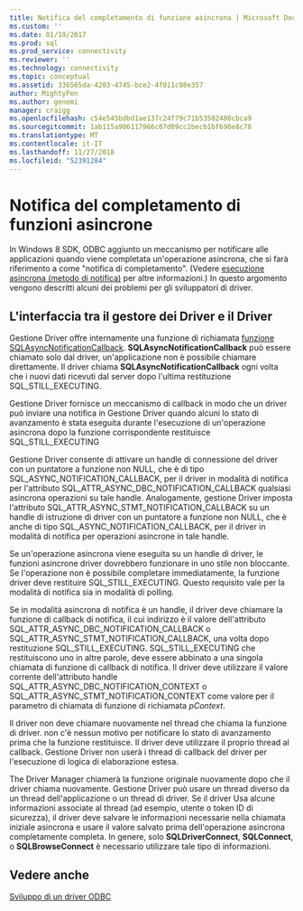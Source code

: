 ```yaml
---
title: Notifica del completamento di funzione asincrona | Microsoft Docs
ms.custom: ''
ms.date: 01/19/2017
ms.prod: sql
ms.prod_service: connectivity
ms.reviewer: ''
ms.technology: connectivity
ms.topic: conceptual
ms.assetid: 336565da-4203-4745-bce2-4f011c08e357
author: MightyPen
ms.author: genemi
manager: craigg
ms.openlocfilehash: c54e545bdbd1ae137c24f79c71b53502480cbca9
ms.sourcegitcommit: 1ab115a906117966c07d89cc2becb1bf690e8c78
ms.translationtype: MT
ms.contentlocale: it-IT
ms.lasthandoff: 11/27/2018
ms.locfileid: "52391284"
---
```

# <a name="notification-of-asynchronous-function-completion"></a>Notifica del completamento di funzioni asincrone
In Windows 8 SDK, ODBC aggiunto un meccanismo per notificare alle applicazioni quando viene completata un'operazione asincrona, che si farà riferimento a come "notifica di completamento". (Vedere [esecuzione asincrona (metodo di notifica)](../../../odbc/reference/develop-app/asynchronous-execution-notification-method.md) per altre informazioni.) In questo argomento vengono descritti alcuni dei problemi per gli sviluppatori di driver.  
  
## <a name="the-interface-between-the-driver-manager-and-driver"></a>L'interfaccia tra il gestore dei Driver e il Driver  
 Gestione Driver offre internamente una funzione di richiamata [funzione SQLAsyncNotificationCallback](../../../odbc/reference/develop-driver/sqlasyncnotificationcallback-function.md). **SQLAsyncNotificationCallback** può essere chiamato solo dal driver, un'applicazione non è possibile chiamare direttamente. Il driver chiama **SQLAsyncNotificationCallback** ogni volta che i nuovi dati ricevuti dal server dopo l'ultima restituzione SQL_STILL_EXECUTING.  
  
 Gestione Driver fornisce un meccanismo di callback in modo che un driver può inviare una notifica in Gestione Driver quando alcuni lo stato di avanzamento è stata eseguita durante l'esecuzione di un'operazione asincrona dopo la funzione corrispondente restituisce SQL_STILL_EXECUTING  
  
 Gestione Driver consente di attivare un handle di connessione del driver con un puntatore a funzione non NULL, che è di tipo SQL_ASYNC_NOTIFICATION_CALLBACK, per il driver in modalità di notifica per l'attributo SQL_ATTR_ASYNC_DBC_NOTIFICATION_CALLBACK qualsiasi asincrona operazioni su tale handle. Analogamente, gestione Driver imposta l'attributo SQL_ATTR_ASYNC_STMT_NOTIFICATION_CALLBACK su un handle di istruzione di driver con un puntatore a funzione non NULL, che è anche di tipo SQL_ASYNC_NOTIFICATION_CALLBACK, per il driver in modalità di notifica per operazioni asincrone in tale handle.  
  
 Se un'operazione asincrona viene eseguita su un handle di driver, le funzioni asincrone driver dovrebbero funzionare in uno stile non bloccante. Se l'operazione non è possibile completare immediatamente, la funzione driver deve restituire SQL_STILL_EXECUTING. Questo requisito vale per la modalità di notifica sia in modalità di polling.  
  
 Se in modalità asincrona di notifica è un handle, il driver deve chiamare la funzione di callback di notifica, il cui indirizzo è il valore dell'attributo SQL_ATTR_ASYNC_DBC_NOTIFICATION_CALLBACK o SQL_ATTR_ASYNC_STMT_NOTIFICATION_CALLBACK, una volta dopo restituzione SQL_STILL_EXECUTING. SQL_STILL_EXECUTING che restituiscono uno in altre parole, deve essere abbinato a una singola chiamata di funzione di callback di notifica. Il driver deve utilizzare il valore corrente dell'attributo handle SQL_ATTR_ASYNC_DBC_NOTIFICATION_CONTEXT o SQL_ATTR_ASYNC_STMT_NOTIFICATION_CONTEXT come valore per il parametro di chiamata di funzione di richiamata *pContext*.  
  
 Il driver non deve chiamare nuovamente nel thread che chiama la funzione di driver. non c'è nessun motivo per notificare lo stato di avanzamento prima che la funzione restituisce. Il driver deve utilizzare il proprio thread al callback. Gestione Driver non userà i thread di callback del driver per l'esecuzione di logica di elaborazione estesa.  
  
 The Driver Manager chiamerà la funzione originale nuovamente dopo che il driver chiama nuovamente. Gestione Driver può usare un thread diverso da un thread dell'applicazione o un thread di driver. Se il driver Usa alcune informazioni associate al thread (ad esempio, utente o token ID di sicurezza), il driver deve salvare le informazioni necessarie nella chiamata iniziale asincrona e usare il valore salvato prima dell'operazione asincrona completamente completa. In genere, solo **SQLDriverConnect**, **SQLConnect**, o **SQLBrowseConnect** è necessario utilizzare tale tipo di informazioni.  
  
## <a name="see-also"></a>Vedere anche  
 [Sviluppo di un driver ODBC](../../../odbc/reference/develop-driver/developing-an-odbc-driver.md)
